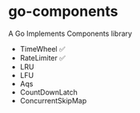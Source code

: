 # go-components
A Go Implements Components library

* TimeWheel ✅
* RateLimiter ✅
* LRU
* LFU
* Aqs
* CountDownLatch
* ConcurrentSkipMap